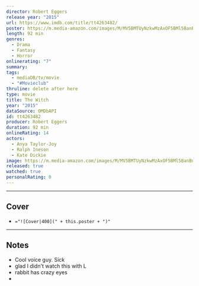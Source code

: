 ```yaml
---
director: Robert Eggers
release year: "2015"
url: https://www.imdb.com/title/tt4263482/
poster: https://m.media-amazon.com/images/M/MV5BMTUyNzkwMzAxOF5BMl5BanBnXkFtZTgwMzc1OTk1NjE@._V1_SX300.jpg
length: 92 min
genres:
  - Drama
  - Fantasy
  - Horror
onlinerating: "7"
summary: 
tags:
  - mediaDB/tv/movie
  - "#Movieclub"
thruline: delete after here
type: movie
title: The Witch
year: "2015"
dataSource: OMDbAPI
id: tt4263482
producer: Robert Eggers
duration: 92 min
onlineRating: 14
actors:
  - Anya Taylor-Joy
  - Ralph Ineson
  - Kate Dickie
image: https://m.media-amazon.com/images/M/MV5BMTUyNzkwMzAxOF5BMl5BanBnXkFtZTgwMzc1OTk1NjE@._V1_SX300.jpg
released: true
watched: true
personalRating: 0
---
```



---
## Cover

- `="![Cover|400](" + this.poster + ")"`

---
## Notes
- Cool voice guy. Sick
- glad I didn't watch this with L
- rabbit has crazy eyes
- 
